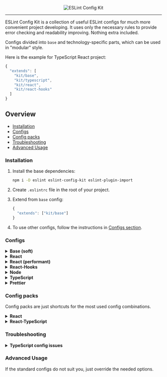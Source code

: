 <p align="center" style="margin-bottom: 0">
  <img src="https://user-images.githubusercontent.com/35740512/71934637-c8b22a00-319c-11ea-8b73-a48e7851b7d2.png" alt="ESLint Config Kit" />
</p>

---

ESLint Config Kit is a collection of useful ESLint configs for much more convenient project developing. It uses only the necessary rules to provide error checking and readability improving. Nothing extra included.

Configs divided into `base` and technology-specific parts, which can be used in "modular" style.

Here is the example for TypeScript React project:

```js
{
  "extends": [
    "kit/base",
    "kit/typescript",
    "kit/react",
    "kit/react-hooks"
  ]
}
```

## Overview

- [Installation](#installation)
- [Configs](#configs)
- [Config packs](#config-packs)
- [Troubleshooting](#troubleshooting)
- [Advanced Usage](#advanced-usage)

### Installation

1. Install the base dependencies:

   ```sh
   npm i -D eslint eslint-config-kit eslint-plugin-import
   ```

2. Create `.eslintrc` file in the root of your project.

3. Extend from `base` config:

   ```js
   {
     "extends": ["kit/base"]
   }
   ```

4. To use other configs, follow the instructions in [Configs section](#configs).

### Configs

<details>
<summary><b>Base (soft)</b></summary>

Differences with `base` config:

- Allow to use `console.log`.  
- Allow to make default exports.  

Installation:

1. Replace `base` with `base/soft`:

   ```diff
   {
     "extends": [
   -   "kit/base",
   +   "kit/base/soft"
     ]
   }
   ```

</details>

<details>
<summary><b>React</b></summary>

Installation:

1. Install dependencies:

   ```sh
   npm i -D babel-eslint eslint-plugin-react
   ```

   **Note:** this config uses babel-eslint parser by default. It requires `babel/core@>=7.2.0` and a valid Babel configuration file to run. If you do not have this already set up, please see the [Babel Usage Guide](https://babeljs.io/docs/en/usage).

2. Extend from `react` config and specify a parser:

   ```diff
   {
   + "parser": "babel-eslint",
     "extends": [
       "kit/base",
   +   "kit/react"
     ]
   }
   ```

3. Enable `react-hooks` config if you use hooks.

</details>

<details>
<summary><b>React (performant)</b></summary>

Differences with `react` config:

- Disallow to use the array indexes for `key` prop.
- Disallow to use arrow functions in jsx, except for DOM components like `button`.
- Disallow to use props spreading (`{...props}`) in jsx, except for DOM components like `button`.

Installation:

1. Install `react` config dependencies.

2. Extend from `react/performant` config (or replace `react` config with it):

   ```diff
   {
     "parser": "babel-eslint",
     "extends": [
       "kit/base",
   -   "kit/react"
   +   "kit/react/performant"
     ]
   }
   ```

3. Enable `react-hooks` config if you use hooks.

</details>

<details>
<summary><b>React-Hooks</b></summary>

Installation:

1. Install `react` config.

2. Install dependencies:

   ```sh
   npm i -D eslint-plugin-react-hooks
   ```

3. Extend from `react-hooks` config:

   ```diff
   {
     "parser": "babel-eslint",
     "extends": [
       "kit/base",
       "kit/react",
   +   "kit/react-hooks"
     ]
   }
   ```

</details>

<details>
<summary><b>Node</b></summary>

This config just enables the `node` env, it doesn't add any rules.

Installation:

1. Extend from `node` config:

   ```diff
   {
     "extends": [
       "kit/base",
   +   "kit/node"
     ]
   }
   ```

</details>

<details>
<summary><b>TypeScript</b></summary>

Installation:

1. Install dependencies:

   ```sh
   npm i -D @typescript-eslint/parser @typescript-eslint/eslint-plugin
   ```

2. Extend from `typescript` config and specify a parser:

   ```diff
   {
   + "parser": "@typescript-eslint/parser",
     "extends": [
       "kit/base",
   +   "kit/typescript"
     ]
   }
   ```

   **Note:** It should be placed **under** any other config. Otherwise, wrong parser may be applied.

</details>

<details>
<summary><b>Prettier</b></summary>

This config just enables the `prettier` plugin and adds `prettier/prettier` rule.

Installation:

1. Install dependencies:

   ```sh
   npm i -D prettier eslint-plugin-prettier
   ```

2. Extend from `prettier` config:

   ```diff
   {
     "extends": [
       "kit/base",
   +   "kit/prettier"
     ]
   }
   ```

3. Create `.prettierrc` file in the root of your project add specify your formatting settings.

4. (optional) Use the recommended settings:

   ```js
   {
     "semi": false,
     "singleQuote": true,
     "tabWidth": 2,
     "quoteProps": "consistent",
     "trailingComma": "all",
     "endOfLine": "lf"
   } 
   ```

</details>

### Config packs

Config packs are just shortcuts for the most used config combinations.

<details>
<summary><b>React</b></summary>

Includes:

- `react`
- `react-hooks`

Installation:

1. Install dependencies:

   ```sh
   npm i -D babel-eslint eslint-plugin-react eslint-plugin-react-hooks
   ```

   **Note:** this config uses babel-eslint parser by default. It requires `babel/core@>=7.2.0` and a valid Babel configuration file to run. If you do not have this already set up, please see the [Babel Usage Guide](https://babeljs.io/docs/en/usage).

2. Extend from `packs/react` config and specify a parser:

   ```diff
   {
   + "parser": "babel-eslint",
     "extends": [
       "kit/base",
   +   "kit/packs/react"
     ]
   }
   ```

</details>

<details>
<summary><b>React-TypeScript</b></summary>

Includes:

- `react`
- `react-hooks`
- `typescript`

Installation:

1. Install dependencies:

   ```sh
   npm i -D eslint-plugin-react eslint-plugin-react-hooks @typescript-eslint/parser @typescript-eslint/eslint-plugin
   ```

   **Note:** this config uses babel-eslint parser by default. It requires `babel/core@>=7.2.0` and a valid Babel configuration file to run. If you do not have this already set up, please see the [Babel Usage Guide](https://babeljs.io/docs/en/usage).

2. Extend from `packs/react-typescript` config and specify a parser:

   ```diff
   {
   + "parser": "@typescript-eslint/parser",
     "extends": [
       "kit/base",
   +   "kit/packs/react-typescript"
     ]
   }
   ```

</details>

### Troubleshooting

<details>
<summary><b>TypeScript config issues</b></summary>

**Issue:** You have used a rule which requires parserServices to be generated. You must therefore provide a value for the "parserOptions.project" property for @typescript-eslint/parser.

**Solution:** You should specify your tsconfig location manually in `parserOptions`:

```diff
{
  "parser": "@typescript-eslint/parser",
+ "parserOptions": {
+   "project": "./tsconfig.json"
+ },
  "extends": [
    "kit/base",
    "kit/typescript"
  ]
}
```

If it doesn't work, try to rename eslint config file to `.eslintrc.js` and resolve `tsconfig.json` path:

```js
const path = require('path')

module.exports = {
  parser: '@typescript-eslint/parser',
  parserOptions: {
    project: path.resolve(__dirname, './tsconfig.json') // or your tsconfig location
  },
  extends: [
    'kit/base',
    'kit/typescript'
  ]
}
```

</details>

### Advanced Usage

If the standard configs do not suit you, just override the needed options.
